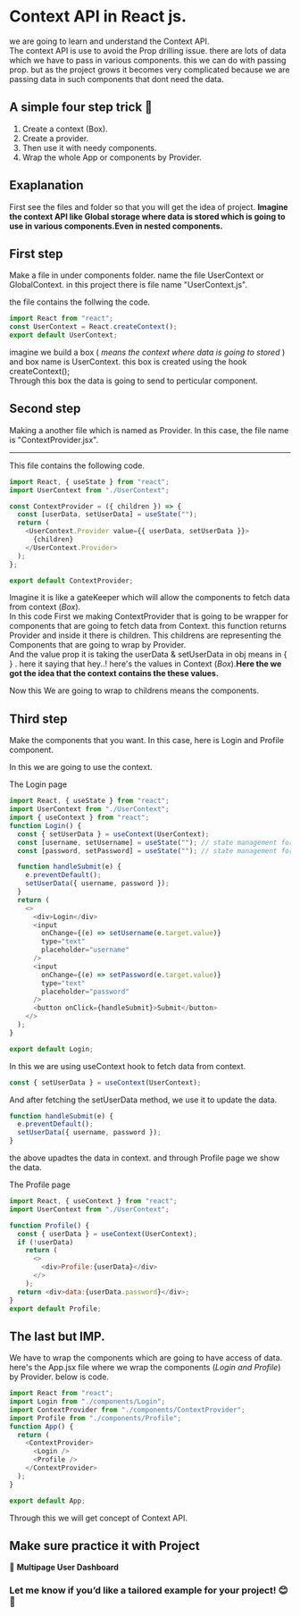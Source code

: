 # Context API in React js.

we are going to learn and understand the Context API.
<br/>
The context API is use to avoid the Prop drilling issue. there are lots of data which we have to pass in various components. this we can do with passing prop. but as the project grows it becomes very complicated because we are passing data in such components that dont need the data.
<br>

## A simple four step trick 🌟

1. Create a context (Box).
2. Create a provider.
3. Then use it with needy components.
4. Wrap the whole App or components by Provider.

## Exaplanation

First see the files and folder so that you will get the idea of project.
**Imagine the context API like Global storage where data is stored which is going to use in various components.Even in nested components.**
<br/>

## First step

Make a file in under components folder. name the file UserContext or GlobalContext. in this project there is file name "UserContext.js".

the file contains the follwing the code.

```javascript
import React from "react";
const UserContext = React.createContext();
export default UserContext;
```

imagine we build a box ( _means the context where data is going to stored_ ) and box name is UserContext. this box is created using the hook createContext();
<br/>
Through this box the data is going to send to perticular component.

## Second step

Making a another file which is named as Provider. In this case, the file name is "ContextProvider.jsx".

<hr>
This file contains the following code.

```javascript
import React, { useState } from "react";
import UserContext from "./UserContext";

const ContextProvider = ({ children }) => {
  const [userData, setUserData] = useState("");
  return (
    <UserContext.Provider value={{ userData, setUserData }}>
      {children}
    </UserContext.Provider>
  );
};

export default ContextProvider;
```

Imagine it is like a gateKeeper which will allow the components to fetch data from context (_Box_).
<br>
In this code First we making ContextProvider that is going to be wrapper for components that are going to fetch data from Context. this function returns Provider and inside it there is children. This childrens are representing the Components that are going to wrap by Provider.
<br>
And the value prop it is taking the userData & setUserData in obj means in { } . here it saying that hey..! here's the values in Context (_Box_).**Here the we got the idea that the context contains the these values.**

Now this We are going to wrap to childrens means the components.

## Third step

Make the components that you want. In this case, here is Login and Profile component.

In this we are going to use the context.

The Login page

```javascript
import React, { useState } from "react";
import UserContext from "./UserContext";
import { useContext } from "react";
function Login() {
  const { setUserData } = useContext(UserContext);
  const [username, setUsername] = useState(""); // state management for input field
  const [password, setPassword] = useState(""); // state management for input field

  function handleSubmit(e) {
    e.preventDefault();
    setUserData({ username, password });
  }
  return (
    <>
      <div>Login</div>
      <input
        onChange={(e) => setUsername(e.target.value)}
        type="text"
        placeholder="username"
      />
      <input
        onChange={(e) => setPassword(e.target.value)}
        type="text"
        placeholder="password"
      />
      <button onClick={handleSubmit}>Submit</button>
    </>
  );
}

export default Login;
```

In this we are using useContext hook to fetch data from context.

```javascript
const { setUserData } = useContext(UserContext);
```

And after fetching the setUserData method, we use it to update the data.

```javascript
function handleSubmit(e) {
  e.preventDefault();
  setUserData({ username, password });
}
```

the above upadtes the data in context. and through Profile page we show the data.

The Profile page

```javascript
import React, { useContext } from "react";
import UserContext from "./UserContext";

function Profile() {
  const { userData } = useContext(UserContext);
  if (!userData)
    return (
      <>
        <div>Profile:{userData}</div>
      </>
    );
  return <div>data:{userData.password}</div>;
}
export default Profile;
```

## The last but IMP.

We have to wrap the components which are going to have access of data.
here's the App.jsx file where we wrap the components (_Login and Profile_) by Provider. below is code.

```javascript
import React from "react";
import Login from "./components/Login";
import ContextProvider from "./components/ContextProvider";
import Profile from "./components/Profile";
function App() {
  return (
    <ContextProvider>
      <Login />
      <Profile />
    </ContextProvider>
  );
}

export default App;
```

Through this we will get concept of Context API.

## Make sure practice it with Project

🔵 **Multipage User Dashboard**

### Let me know if you’d like a tailored example for your project! 😊🚀
